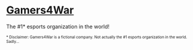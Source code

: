 # [Gamers4War](https://www.gamers4war.com/)

The #1\* esports organization in the world!

<font size="1">\* Disclaimer: Gamers4War is a fictional company. Not actually the #1 esports organization in the world. Sadly...</font>
